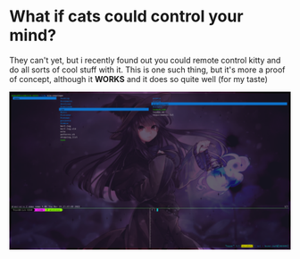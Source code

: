 # What if cats could control your mind?
They can't yet, but i recently found out you could remote control kitty and do all sorts of cool stuff with it.
This is one such thing, but it's more a proof of concept, although it **WORKS** and it does so quite well (for my taste)

![The IDE with lf running](assets/ide_default.png)
